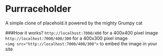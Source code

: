 Purrraceholder
=============

A simple clone of placehold.it powered by the mighty Grumpy cat

###How it works?
`http://localhost:7000/400` for a 400x400 pixel image  
`http://localhost:7000/400/300` for a 400x300 pixel image    
`<img src="http://localhost:7000/400/300">` to embed the image in your site
